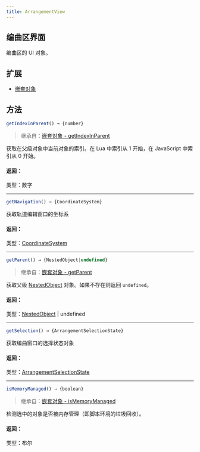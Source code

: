 ```yaml
---
title: ArrangementView
---
```


## 编曲区界面

编曲区的 UI 对象。

## 扩展

 * [嵌套对象](nested_object.md)

## 方法

```js
getIndexInParent() → {number}
```
>继承自：[嵌套对象 - getIndexInParent](nested_object.md)

获取在父级对象中当前对象的索引。在 Lua 中索引从 1 开始，在 JavaScript 中索引从 0 开始。

#### 返回：

类型：数字

---

```js
getNavigation() → {CoordinateSystem}
```

获取轨道编辑窗口的坐标系

#### 返回：

类型：[CoordinateSystem](coordinate_system.md)

---

```js
getParent() → {NestedObject|undefined}
```
>继承自：[嵌套对象 - getParent](nested_object.md)

获取父级 [NestedObject](nested_object.md) 对象。如果不存在则返回 `undefined`。

#### 返回：

类型：[NestedObject](nested_object.md) | undefined

---

```js
getSelection() → {ArrangementSelectionState}
```

获取编曲窗口的选择状态对象

#### 返回：

类型：[ArrangementSelectionState](arrangement_selection_state.md)

---

```js
isMemoryManaged() → {boolean}
```
>继承自：[嵌套对象 - isMemoryManaged](nested_object.md)

检测选中的对象是否被内存管理（即脚本环境的垃圾回收）。

#### 返回：

类型：布尔